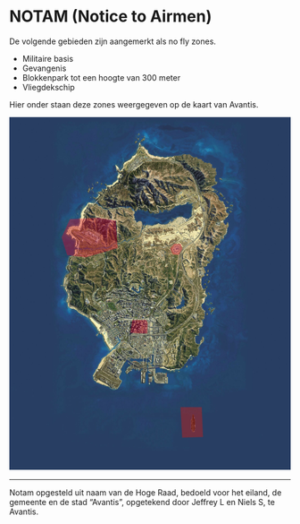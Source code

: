 # NOTAM (Notice to Airmen)

De volgende gebieden zijn aangemerkt als no fly zones.

* Militaire basis
* Gevangenis
* Blokkenpark tot een hoogte van 300 meter
* Vliegdekschip

Hier onder staan deze zones weergegeven op de kaart van Avantis.

![No fly zones](img/restricted_airspace.jpg)

---------------------
Notam opgesteld uit naam van de Hoge Raad, bedoeld voor het eiland, de gemeente en de stad “Avantis”, opgetekend door Jeffrey L en Niels S, te Avantis.